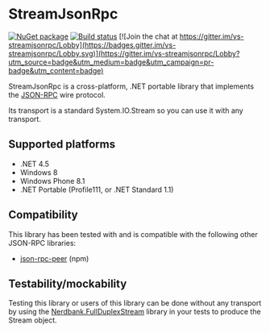 StreamJsonRpc
===============

[![NuGet package](https://img.shields.io/nuget/v/StreamJsonRpc.svg)](https://nuget.org/packages/StreamJsonRpc)
[![Build status](https://ci.appveyor.com/api/projects/status/3qckpo5perk9r83j/branch/master?svg=true)](https://ci.appveyor.com/project/AArnott/vs-streamjsonrpc/branch/master)
[![Join the chat at https://gitter.im/vs-streamjsonrpc/Lobby](https://badges.gitter.im/vs-streamjsonrpc/Lobby.svg)](https://gitter.im/vs-streamjsonrpc/Lobby?utm_source=badge&utm_medium=badge&utm_campaign=pr-badge&utm_content=badge)

StreamJsonRpc is a cross-platform, .NET portable library that implements the
[JSON-RPC][JSONRPC] wire protocol.

Its transport is a standard System.IO.Stream so you can use it with any transport.

## Supported platforms

* .NET 4.5
* Windows 8
* Windows Phone 8.1
* .NET Portable (Profile111, or .NET Standard 1.1)

## Compatibility  

This library has been tested with and is compatible with the following other
JSON-RPC libraries:

* [json-rpc-peer][json-rpc-peer] (npm)

## Testability/mockability

Testing this library or users of this library can be done without any transport
by using the [Nerdbank.FullDuplexStream][FullDuplexStream] library in your tests
to produce the Stream object.

[JSONRPC]: http://json-rpc.org/
[json-rpc-peer]: https://www.npmjs.com/package/json-rpc-peer
[FullDuplexStream]: https://www.nuget.org/packages/nerdbank.fullduplexstream
